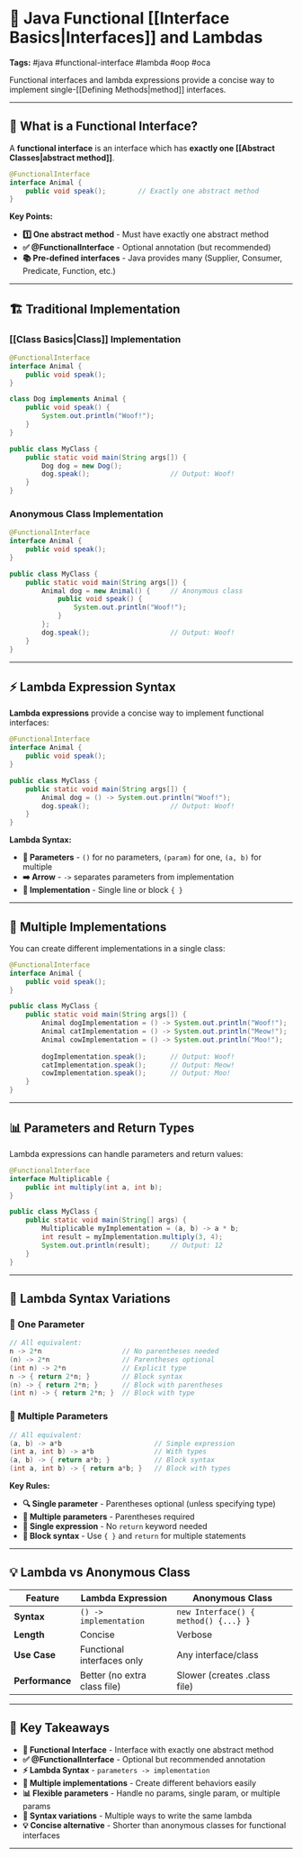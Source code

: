 # 🔗 Java Functional [[Interface Basics|Interfaces]] and Lambdas

**Tags:** #java #functional-interface #lambda #oop #oca

Functional interfaces and lambda expressions provide a concise way to implement single-[[Defining Methods|method]] interfaces.

---

## 🎯 What is a Functional Interface?

A **functional interface** is an interface which has **exactly one [[Abstract Classes|abstract method]]**.

```java
@FunctionalInterface
interface Animal {
    public void speak();        // Exactly one abstract method
}
```

**Key Points:**

- **1️⃣ One abstract method** - Must have exactly one abstract method
- **✅ @FunctionalInterface** - Optional annotation (but recommended)
- **📚 Pre-defined interfaces** - Java provides many (Supplier, Consumer, Predicate, Function, etc.)

---

## 🏗️ Traditional Implementation

### [[Class Basics|Class]] Implementation

```java
@FunctionalInterface
interface Animal {
    public void speak();
}

class Dog implements Animal {
    public void speak() {
        System.out.println("Woof!");
    }
}

public class MyClass {
    public static void main(String args[]) {
        Dog dog = new Dog();
        dog.speak();                    // Output: Woof!
    }
}
```

### Anonymous Class Implementation

```java
@FunctionalInterface
interface Animal {
    public void speak();
}

public class MyClass {
    public static void main(String args[]) {
        Animal dog = new Animal() {     // Anonymous class
            public void speak() {
                System.out.println("Woof!");
            }
        };
        dog.speak();                    // Output: Woof!
    }
}
```

---

## ⚡ Lambda Expression Syntax

**Lambda expressions** provide a concise way to implement functional interfaces:

```java
@FunctionalInterface
interface Animal {
    public void speak();
}

public class MyClass {
    public static void main(String args[]) {
        Animal dog = () -> System.out.println("Woof!");
        dog.speak();                    // Output: Woof!
    }
}
```

**Lambda Syntax:**

- **📝 Parameters** - `()` for no parameters, `(param)` for one, `(a, b)` for multiple
- **➡️ Arrow** - `->` separates parameters from implementation
- **🔧 Implementation** - Single line or block `{ }`

---

## 🔄 Multiple Implementations

You can create different implementations in a single class:

```java
@FunctionalInterface
interface Animal {
    public void speak();
}

public class MyClass {
    public static void main(String args[]) {
        Animal dogImplementation = () -> System.out.println("Woof!");
        Animal catImplementation = () -> System.out.println("Meow!");
        Animal cowImplementation = () -> System.out.println("Moo!");
        
        dogImplementation.speak();      // Output: Woof!
        catImplementation.speak();      // Output: Meow!
        cowImplementation.speak();      // Output: Moo!
    }
}
```

---

## 📊 Parameters and Return Types

Lambda expressions can handle parameters and return values:

```java
@FunctionalInterface
interface Multiplicable {
    public int multiply(int a, int b);
}

public class MyClass {
    public static void main(String[] args) {
        Multiplicable myImplementation = (a, b) -> a * b;
        int result = myImplementation.multiply(3, 4);
        System.out.println(result);     // Output: 12
    }
}
```

---

## 📝 Lambda Syntax Variations

### 🔹 One Parameter

```java
// All equivalent:
n -> 2*n                    // No parentheses needed
(n) -> 2*n                  // Parentheses optional
(int n) -> 2*n              // Explicit type
n -> { return 2*n; }        // Block syntax
(n) -> { return 2*n; }      // Block with parentheses
(int n) -> { return 2*n; }  // Block with type
```

### 🔹 Multiple Parameters

```java
// All equivalent:
(a, b) -> a*b                       // Simple expression
(int a, int b) -> a*b               // With types
(a, b) -> { return a*b; }           // Block syntax
(int a, int b) -> { return a*b; }   // Block with types
```

**Key Rules:**

- **🔍 Single parameter** - Parentheses optional (unless specifying type)
- **🔢 Multiple parameters** - Parentheses required
- **📄 Single expression** - No `return` keyword needed
- **🔧 Block syntax** - Use `{ }` and `return` for multiple statements

---

## 💡 Lambda vs Anonymous Class

|Feature|Lambda Expression|Anonymous Class|
|---|---|---|
|**Syntax**|`() -> implementation`|`new Interface() { method() {...} }`|
|**Length**|Concise|Verbose|
|**Use Case**|Functional interfaces only|Any interface/class|
|**Performance**|Better (no extra class file)|Slower (creates .class file)|

---

## 🎯 Key Takeaways

- **🎯 Functional Interface** - Interface with exactly one abstract method
- **✅ @FunctionalInterface** - Optional but recommended annotation
- **⚡ Lambda Syntax** - `parameters -> implementation`
- **🔄 Multiple implementations** - Create different behaviors easily
- **📊 Flexible parameters** - Handle no params, single param, or multiple params
- **📝 Syntax variations** - Multiple ways to write the same lambda
- **💡 Concise alternative** - Shorter than anonymous classes for functional interfaces

---